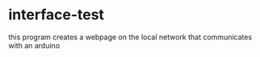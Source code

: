 # interface-test
 this program creates a webpage on the local network that communicates with an arduino
